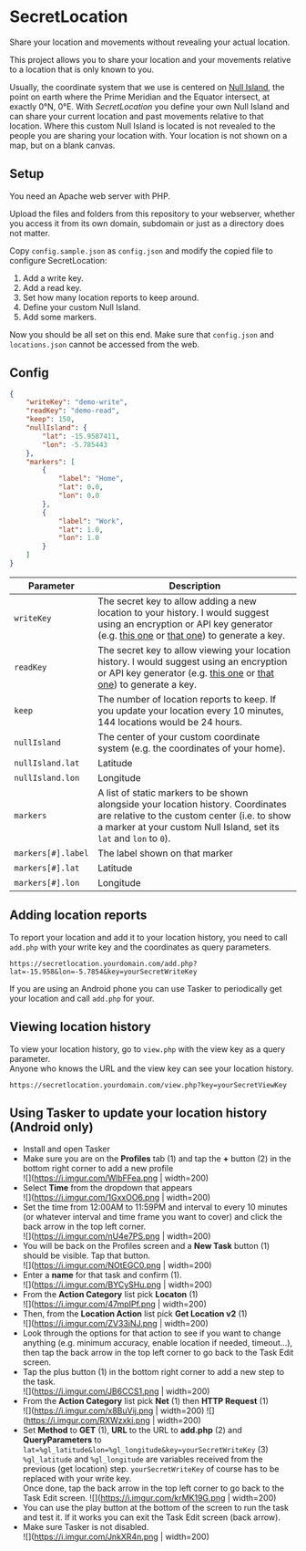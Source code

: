 # SecretLocation

Share your location and movements without revealing your actual location.

This project allows you to share your location and your movements relative to a location that is only known to you.

Usually, the coordinate system that we use is centered on [Null Island](https://en.wikipedia.org/wiki/Null_Island), the point on earth where the Prime Meridian and the Equator intersect, at exactly 0°N, 0°E. With *SecretLocation* you define your own Null Island and can share your current location and past movements relative to that location. Where this custom Null Island is located is not revealed to the people you are sharing your location with. Your location is not shown on a map, but on a blank canvas.


## Setup

You need an Apache web server with PHP.

Upload the files and folders from this repository to your webserver, whether you access it from its own domain, subdomain or just as a directory does not matter.

Copy `config.sample.json` as `config.json` and modify the copied file to configure SecretLocation:

1. Add a write key.
1. Add a read key.
1. Set how many location reports to keep around.
1. Define your custom Null Island.
1. Add some markers.

Now you should be all set on this end. Make sure that `config.json` and `locations.json` cannot be accessed from the web.


## Config

```json
{
	"writeKey": "demo-write",
	"readKey": "demo-read",
	"keep": 150,
	"nullIsland": {
		"lat": -15.9587411,
		"lon": -5.785443
	},
	"markers": [
		{
			"label": "Home",
			"lat": 0.0,
			"lon": 0.0
		},
		{
			"label": "Work",
			"lat": 1.0,
			"lon": 1.0
		}
	]
}
```

| Parameter | Description |
|-----------|-------------|
| `writeKey` | The secret key to allow adding a new location to your history. I would suggest using an encryption or API key generator (e.g. [this one](https://www.allkeysgenerator.com/Random/Security-Encryption-Key-Generator.aspx) or [that one](https://keygen.io/)) to generate a key. |
| `readKey` | The secret key to allow viewing your location history. I would suggest using an encryption or API key generator (e.g. [this one](https://www.allkeysgenerator.com/Random/Security-Encryption-Key-Generator.aspx) or [that one](https://keygen.io/)) to generate a key. |
| `keep` | The number of location reports to keep. If you update your location every 10 minutes, 144 locations would be 24 hours. |
| `nullIsland` | The center of your custom coordinate system (e.g. the coordinates of your home). |
| `nullIsland.lat` | Latitude |
| `nullIsland.lon` | Longitude |
| `markers` | A list of static markers to be shown alongside your location history. Coordinates are relative to the custom center (i.e. to show a marker at your custom Null Island, set its `lat` and `lon` to `0`). |
| `markers[#].label` | The label shown on that marker |
| `markers[#].lat` | Latitude |
| `markers[#].lon` | Longitude |




## Adding location reports

To report your location and add it to your location history, you need to call `add.php` with your write key and the coordinates as query parameters.

```
https://secretlocation.yourdomain.com/add.php?lat=-15.958&lon=-5.7854&key=yourSecretWriteKey
```

If you are using an Android phone you can use Tasker to periodically get your location and call `add.php` for your.




## Viewing location history

To view your location history, go to `view.php` with the view key as a query parameter.  
Anyone who knows the URL and the view key can see your location history.

```
https://secretlocation.yourdomain.com/view.php?key=yourSecretViewKey
```




## Using Tasker to update your location history (Android only)

- Install and open Tasker
- Make sure you are on the **Profiles** tab (1) and tap the **+** button (2) in the bottom right corner to add a new profile  
![](https://i.imgur.com/WlbFFea.png | width=200)
- Select **Time** from the dropdown that appears  
![](https://i.imgur.com/1GxxOO6.png | width=200)
- Set the time from 12:00AM to 11:59PM and interval to every 10 minutes (or whatever interval and time frame you want to cover) and click the back arrow in the top left corner.  
![](https://i.imgur.com/nU4e7PS.png | width=200)
- You will be back on the Profiles screen and a **New Task** button (1) should be visible. Tap that button.  
![](https://i.imgur.com/NOtEGC0.png | width=200)
- Enter a **name** for that task and confirm (1).  
![](https://i.imgur.com/BYCySHu.png | width=200)
- From the **Action Category** list pick **Locaton** (1)  
![](https://i.imgur.com/47mpIPf.png | width=200)
- Then, from the **Location Action** list pick **Get Location v2** (1)  
![](https://i.imgur.com/ZV33iNJ.png | width=200)
- Look through the options for that action to see if you want to change anything (e.g. minimum accuracy, enable location if needed, timeout...), then tap the back arrow in the top left corner to go back to the Task Edit screen.
- Tap the plus button (1) in the bottom right corner to add a new step to the task.  
![](https://i.imgur.com/JB6CCS1.png | width=200)
- From the **Action Category** list pick **Net** (1) then **HTTP Request** (1)  
![](https://i.imgur.com/x8BuVij.png | width=200) ![](https://i.imgur.com/RXWzxki.png | width=200)
- Set **Method** to **GET** (1), **URL** to the URL to **add.php** (2) and **QueryParameters** to `lat=%gl_latitude&lon=%gl_longitude&key=yourSecretWriteKey` (3)  
`%gl_latitude` and `%gl_longitude` are variables received from the previous (get location) step. `yourSecretWriteKey` of course has to be replaced with your write key.  
Once done, tap the back arrow in the top left corner to go back to the Task Edit screen.
![](https://i.imgur.com/krMK19G.png | width=200)
- You can use the play button at the bottom of the screen to run the task and test it. If it works you can exit the Task Edit screen (back arrow).
- Make sure Tasker is not disabled.  
![](https://i.imgur.com/JnkXR4n.png | width=200)